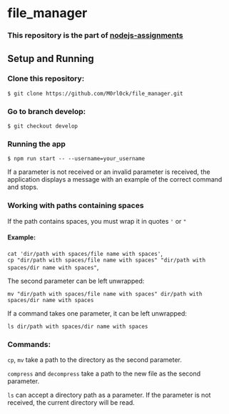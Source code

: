 # file_manager

### This repository is the part of [nodejs-assignments](https://github.com/AlreadyBored/nodejs-assignments)

## Setup and Running

### Clone this repository:

`$ git clone https://github.com/M0rl0ck/file_manager.git`

### Go to branch develop:

`$ git checkout develop`

### Running the app

`$ npm run start -- --username=your_username`

If a parameter is not received or an invalid parameter is received, the application displays a message with an example of the correct command and stops.

### Working with paths containing spaces

If the path contains spaces, you must wrap it in quotes `'` or `"`

#### Example:

`cat 'dir/path with spaces/file name with spaces'`,  
 `cp "dir/path with spaces/file name with spaces" "dir/path with spaces/dir name with spaces"`,

The second parameter can be left unwrapped:

`mv "dir/path with spaces/file name with spaces" dir/path with spaces/dir name with spaces`

If a command takes one parameter, it can be left unwrapped:

`ls dir/path with spaces/dir name with spaces`

### Commands:

`cp`, `mv` take a path to the directory as the second parameter.

`compress` and `decompress` take a path to the new file as the second parameter.

`ls` can accept a directory path as a parameter. If the parameter is not received, the current directory will be read.
